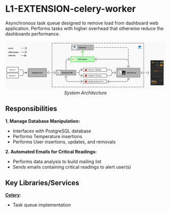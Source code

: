 # L1-EXTENSION-celery-worker
Asynchronous task queue designed to remove load from dashboard web application. Performs tasks with higher overhead that otherwise reduce the dashboards performance.

<div align="center">
  <img src="img/arch.png" alt="application responsibility" width="800">
  <div><em>System Architecture</em></div>
</div>

## Responsibilities
**1. Manage Database Manipulation:**
- Interfaces with PostgreSQL database
- Performs Temperature insertions
- Performs User insertions, updates, and removals

**2. Automated Emails for Critical Readings:**
- Performs data analysis to build mailing list
- Sends emails containing critical readings to alert user(s)

## Key Libraries/Services
**[Celery](https://redis.io/docs/latest/develop/data-types/streams/)**: 
- Task queue implementation